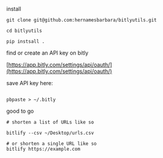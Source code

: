 install

```
git clone git@github.com:hernamesbarbara/bitlyutils.git

cd bitlyutils

pip instsall . 
```

find or create an API key on bitly

[https://app.bitly.com/settings/api/oauth/](https://app.bitly.com/settings/api/oauth/)

save API key here:

```

pbpaste > ~/.bitly

```

good to go 


```
# shorten a list of URLs like so

bitlify --csv ~/Desktop/urls.csv

# or shorten a single URL like so
bitlify https://example.com

```
